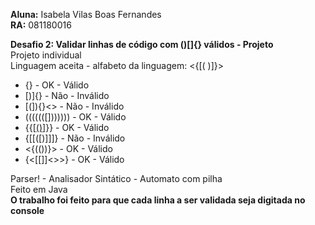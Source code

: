 **Aluna:** Isabela Vilas Boas Fernandes   
**RA:** 081180016

**Desafio 2: Validar linhas de código com ()[]{} válidos - Projeto**<br />
Projeto individual<br />
Linguagem aceita - alfabeto da linguagem: <{[( )]}>

- [](){} - OK - Válido<br />
- [)]{} - Não - Inválido<br />
- [(]){}<> - Não - Inválido<br />
- (((((([])))))) - OK - Válido<br />
- {{[[()]()]}} - OK - Válido<br />
- {[[([)]]]} - Não - Inválido<br />
- <{(())}> - OK - Válido<br />
- {<[]()[[]]<>>} - OK - Válido<br />

Parser! - Analisador Sintático - Automato com pilha<br />
Feito em Java<br />
**O trabalho foi feito para que cada linha a ser validada seja digitada no console**<br />
